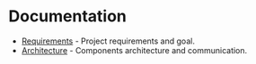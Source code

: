 Documentation
==================

  * [Requirements](requirements.md) - Project requirements and goal.
  * [Architecture](architecture.md) - Components architecture and communication.

